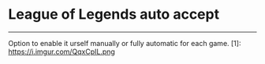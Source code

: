 # League of Legends auto accept

---

Option to enable it urself manually or fully automatic for each game.
[1]: https://i.imgur.com/QqxCpIL.png
